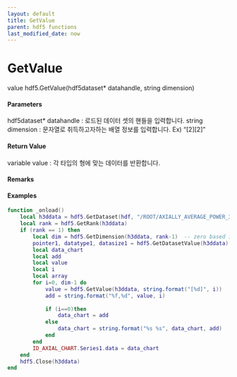 ```yaml
---
layout: default
title: GetValue
parent: hdf5 functions
last_modified_date: now
---
```


# GetValue

value hdf5.GetValue\(hdf5dataset* datahandle, string dimension\)

#### Parameters

hdf5dataset* datahandle : 로드된 데이터 셋의 핸들을 입력합니다.
string dimension : 문자열로 취득하고자하는 배열 정보를 입력합니다. Ex) “[2][2]”

#### Return Value

variable value : 각 타입의 형에 맞는 데이터를 반환합니다. 

#### Remarks



#### Examples

```lua
function _onload()
	local h3ddata = hdf5.GetDataset(hdf, "/ROOT/AXIALLY_AVERAGE_POWER_3D")
	local rank = hdf5.GetRank(h3ddata)
	if (rank == 1) then
		local dim = hdf5.GetDimension(h3ddata, rank-1)  -- zero based index
		pointer1, datatype1, datasize1 = hdf5.GetDatasetValue(h3ddata)
		local data_chart
		local add
		local value
		local i
		local array
		for i=0, dim-1 do
			value = hdf5.GetValue(h3ddata, string.format("[%d]", i))
			add = string.format("%f,%d", value, i)
			
			if (i==0)then
				data_chart = add
			else
				data_chart = string.format("%s %s", data_chart, add)
			end
		end
		ID_AXIAL_CHART.Series1.data = data_chart
	end
	hdf5.Close(h3ddata) 
end


```
